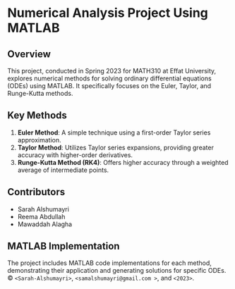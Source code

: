 
# Numerical Analysis Project Using MATLAB

## Overview
This project, conducted in Spring 2023 for MATH310 at Effat University, explores numerical methods for solving ordinary differential equations (ODEs) using MATLAB. It specifically focuses on the Euler, Taylor, and Runge-Kutta methods.

## Key Methods
1. **Euler Method**: A simple technique using a first-order Taylor series approximation.
2. **Taylor Method**: Utilizes Taylor series expansions, providing greater accuracy with higher-order derivatives.
3. **Runge-Kutta Method (RK4)**: Offers higher accuracy through a weighted average of intermediate points.

## Contributors
- Sarah Alshumayri
- Reema Abdullah
- Mawaddah Alagha

## MATLAB Implementation
The project includes MATLAB code implementations for each method, demonstrating their application and generating solutions for specific ODEs.
© `<Sarah-Alshumayri>`, `<samalshumayri@gmail.com >`, and `<2023>`.

